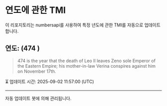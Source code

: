 
# 연도에 관한 TMI

이 리포지토리는 numbersapi를 사용하여 특정 년도에 관한 TMI를 자동으로 업데이트합니다.

## 연도: (474 )
> 474 is the year that the death of Leo II leaves Zeno sole Emperor of the Eastern Empire; his mother-in-law Verina conspires against him on November 17th.

⏳ 업데이트 시간: 2025-09-02 11:57:00 (UTC)

---
자동 업데이트 봇에 의해 관리됩니다.
